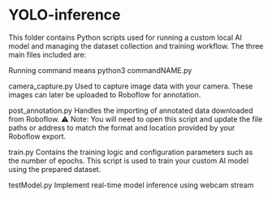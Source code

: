 # YOLO-inference
This folder contains Python scripts used for running a custom local AI model and managing the dataset collection and training workflow. The three main files included are:

Running command means python3 commandNAME.py


camera_capture.py
Used to capture image data with your camera. These images can later be uploaded to Roboflow for annotation.


post_annotation.py
Handles the importing of annotated data downloaded from Roboflow.
⚠️ Note: You will need to open this script and update the file paths or address to match the format and location provided by your Roboflow export.


train.py
Contains the training logic and configuration parameters such as the number of epochs. This script is used to train your custom AI model using the prepared dataset.

testModel.py
Implement real-time model inference using webcam stream
